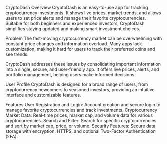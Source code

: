 CryptoDash
Overview
CryptoDash is an easy-to-use app for tracking cryptocurrency investments. It shows live prices, market trends, and allows users to set price alerts and manage their favorite cryptocurrencies. Suitable for both beginners and experienced investors, CryptoDash simplifies staying updated and making smart investment choices.

Problem
The fast-moving cryptocurrency market can be overwhelming with constant price changes and information overload. Many apps lack customization, making it hard for users to track their preferred coins and see trends.

CryptoDash addresses these issues by consolidating important information into a single, secure, and user-friendly app. It offers live prices, alerts, and portfolio management, helping users make informed decisions.

User Profile
CryptoDash is designed for a broad range of users, from cryptocurrency newcomers to seasoned investors, providing an intuitive interface and customizable features.

Features
User Registration and Login: Account creation and secure login to manage favorite cryptocurrencies and track investments.
Cryptocurrency Market Data: Real-time prices, market cap, and volume data for various cryptocurrencies.
Search and Filter: Search for specific cryptocurrencies and sort by market cap, price, or volume.
Security Features: Secure data storage with encryption, HTTPS, and optional Two-Factor Authentication (2FA).